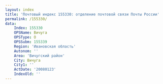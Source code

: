 ```yaml
---
layout: index
title: 'Почтовый индекс 155330: отделение почтовой связи Почты России'
permalink: /155330/
data:
    Index: 155330
    OPSName: Вичуга
    OPSType: О
    OPSSubm: 155339
    Region: 'Ивановская область'
    Autonom: ''
    Area: 'Вичугский район'
    City: Вичуга
    City1: ''
    ActDate: '20080123'
    IndexOld: ''
---
```

